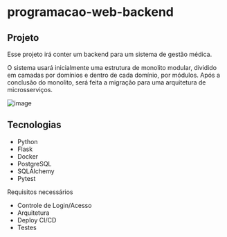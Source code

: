 # programacao-web-backend

## Projeto

Esse projeto irá conter um backend para um sistema de gestão médica. 

O sistema usará inicialmente uma estrutura de monolito modular, dividido em camadas por domínios e dentro de cada domínio, por módulos.
Após a conclusão do monolito, será feita a migração para uma arquitetura de microsserviços. 

![image](https://github.com/luismomm2110/programacao-web-backend/assets/68029829/47d801b3-b6d3-4195-a210-222848d89417)


## Tecnologias

- Python
- Flask
- Docker
- PostgreSQL
- SQLAlchemy
- Pytest

Requisitos necessários

- Controle de Login/Acesso
- Arquitetura
- Deploy CI/CD
- Testes

